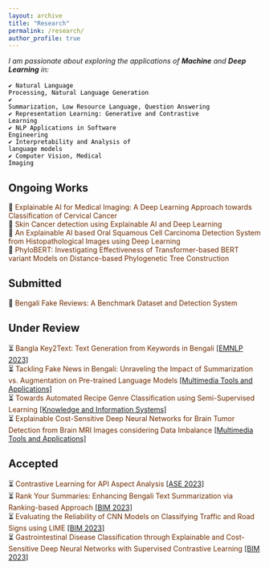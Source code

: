 ```yaml
---
layout: archive
title: "Research"
permalink: /research/
author_profile: true
---
```


*I am passionate about exploring the applications of **Machine** and **Deep Learning** in:*<br><br>
<span style="color:black;">
<code>✔️ Natural Language Processing, Natural Language Generation</code> <br>
<code>✔️ Summarization, Low Resource Language, Question Answering</code> <br>
<code>✔️ Representation Learning: Generative and Contrastive Learning</code> <br>
<code>✔️ NLP Applications in Software Engineering</code> <br>
<code>✔️ Interpretability and Analysis of language models</code> <br>
<code>✔️ Computer Vision, Medical Imaging</code>
</span>
<br/>


## Ongoing Works
🔨 <span style="color:#6E2C00">Explainable AI for Medical Imaging: A Deep Learning Approach towards Classification of Cervical Cancer</span><br>
🔨 <span style="color:#6E2C00">Skin Cancer detection using Explainable AI and Deep Learning</span><br>
🔨 <span style="color:#6E2C00">An Explainable AI based Oral Squamous Cell Carcinoma Detection System from Histopathological Images using Deep Learning</span><br>
🔨 <span style="color:#6E2C00">PhyloBERT: Investigating Effectiveness of Transformer-based BERT variant Models on Distance-based Phylogenetic Tree Construction</span>

## Submitted
📝 <span style="color:#6E2C00">Bengali Fake Reviews: A Benchmark Dataset and Detection System</span><br>

## Under Review
⏳ <span style="color:#6E2C00">Bangla Key2Text: Text Generation from Keywords in Bengali</span> [[EMNLP 2023]](https://2023.emnlp.org/)<br>
⏳ <span style="color:#6E2C00">Tackling Fake News in Bengali: Unraveling the Impact of Summarization vs. Augmentation on Pre-trained Language Models</span> [[Multimedia Tools and Applications]](https://www.springer.com/journal/11042)<br>
⏳ <span style="color:#6E2C00">Towards Automated Recipe Genre Classification using Semi-Supervised Learning</span> [[Knowledge and Information Systems]](https://www.springer.com/journal/10115)<br>
⏳ <span style="color:#6E2C00">Explainable Cost-Sensitive Deep Neural Networks for Brain Tumor Detection from Brain MRI Images considering Data Imbalance</span> [[Multimedia Tools and Applications]](https://www.springer.com/journal/11042)

## Accepted
⏳ <span style="color:#6E2C00">Contrastive Learning for API Aspect Analysis</span> [[ASE 2023]](https://conf.researchr.org/track/ase-2023/ase-2023-papers)<br>
⏳ <span style="color:#6E2C00">Rank Your Summaries: Enhancing Bengali Text Summarization via Ranking-based Approach</span> [[BIM 2023]](https://confbim.com/)<br>
⏳ <span style="color:#6E2C00">Evaluating the Reliability of CNN Models on Classifying Traffic and Road Signs using LIME</span> [[BIM 2023]](https://confbim.com/)<br>
⏳ <span style="color:#6E2C00">Gastrointestinal Disease Classification through Explainable and Cost-Sensitive Deep Neural Networks with Supervised Contrastive Learning</span> [[BIM 2023]](https://confbim.com/)<br>



